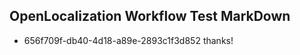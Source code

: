 ## OpenLocalization Workflow Test MarkDown
* 656f709f-db40-4d18-a89e-2893c1f3d852 thanks!

<!--HONumber=Jul16_HO4-->


